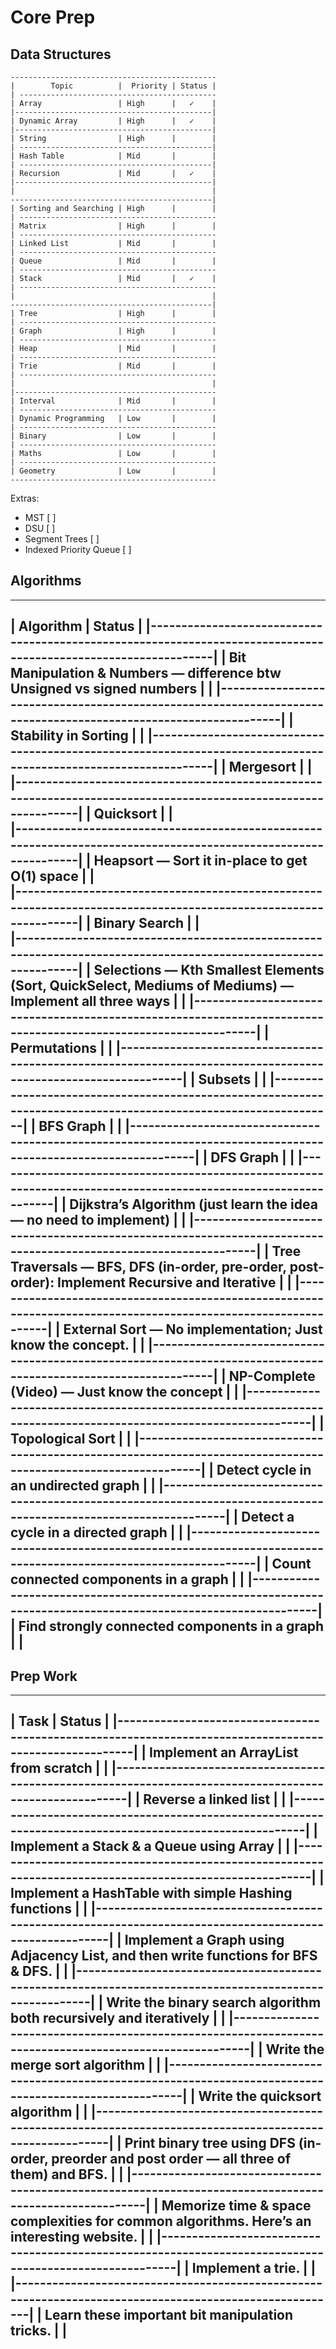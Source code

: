 # Core Prep 

## Data Structures

    ----------------------------------------------
    |        Topic          |  Priority | Status |
    | --------------------------------------------
    | Array                 | High      |   ✓    | 
    |--------------------------------------------|
    | Dynamic Array         | High      |   ✓    | 
    |--------------------------------------------|
    | String                | High      |        | 
    | -------------------------------------------|
    | Hash Table            | Mid       |        | 
    | -------------------------------------------|
    | Recursion             | Mid       |   ✓    |  
    |--------------------------------------------|
    |                                            |
    ---------------------------------------------|
    | Sorting and Searching | High      |        |  
    | --------------------------------------------
    | Matrix                | High      |        | 
    | --------------------------------------------
    | Linked List           | Mid       |        | 
    | --------------------------------------------
    | Queue                 | Mid       |        | 
    | --------------------------------------------
    | Stack                 | Mid       |   ✓    | 
    | --------------------------------------------
    |                                            |
    ---------------------------------------------|
    | Tree                  | High      |        | 
    | --------------------------------------------
    | Graph                 | High      |        | 
    | --------------------------------------------
    | Heap                  | Mid       |        |   
    | --------------------------------------------
    | Trie                  | Mid       |        | 
    | --------------------------------------------
    |                                            |
    |---------------------------------------------
    | Interval              | Mid       |        | 
    | --------------------------------------------
    | Dynamic Programming   | Low       |        |  
    | --------------------------------------------
    | Binary                | Low       |        | 
    | --------------------------------------------
    | Maths                 | Low       |        |
    | --------------------------------------------
    | Geometry              | Low       |        |
    ----------------------------------------------


Extras: 

  * MST [ ] 
  * DSU [ ]
  * Segment Trees [ ] 
  * Indexed Priority Queue [ ]

## Algorithms

   ------------------------------------------------------------------------------------------------------------------
   |                                   Algorithm                                                           | Status |
   |----------------------------------------------------------------------------------------------------------------|
   | Bit Manipulation & Numbers — difference btw Unsigned vs signed numbers                                |        | 
   |----------------------------------------------------------------------------------------------------------------|
   | Stability in Sorting                                                                                  |        | 
   |----------------------------------------------------------------------------------------------------------------|
   | Mergesort                                                                                             |        |  
   |----------------------------------------------------------------------------------------------------------------| 
   | Quicksort                                                                                             |        |  
   |----------------------------------------------------------------------------------------------------------------|
   | Heapsort — Sort it in-place to get O(1) space                                                         |        |  
   |----------------------------------------------------------------------------------------------------------------|
   | Binary Search                                                                                         |        |  
   |----------------------------------------------------------------------------------------------------------------|
   | Selections — Kth Smallest Elements (Sort, QuickSelect, Mediums of Mediums) — Implement all three ways |        | 
   |----------------------------------------------------------------------------------------------------------------|
   | Permutations                                                                                          |        | 
   |----------------------------------------------------------------------------------------------------------------|
   | Subsets                                                                                               |        | 
   |----------------------------------------------------------------------------------------------------------------|
   | BFS Graph                                                                                             |        | 
   |----------------------------------------------------------------------------------------------------------------|
   | DFS Graph                                                                                             |        | 
   |----------------------------------------------------------------------------------------------------------------|
   | Dijkstra’s Algorithm (just learn the idea — no need to implement)                                     |        | 
   |----------------------------------------------------------------------------------------------------------------|
   | Tree Traversals — BFS, DFS (in-order, pre-order, post-order): Implement Recursive and Iterative       |        | 
   |----------------------------------------------------------------------------------------------------------------|
   | External Sort — No implementation; Just know the concept.                                             |        | 
   |----------------------------------------------------------------------------------------------------------------|
   | NP-Complete (Video) — Just know the concept                                                           |        | 
   |----------------------------------------------------------------------------------------------------------------|
   | Topological Sort                                                                                      |        | 
   |----------------------------------------------------------------------------------------------------------------|
   | Detect cycle in an undirected graph                                                                   |        | 
   |----------------------------------------------------------------------------------------------------------------|
   | Detect a cycle in a directed graph                                                                    |        | 
   |----------------------------------------------------------------------------------------------------------------|
   | Count connected components in a graph                                                                 |        | 
   |----------------------------------------------------------------------------------------------------------------|
   | Find strongly connected components in a graph                                                         |        | 
   ------------------------------------------------------------------------------------------------------------------


## Prep Work

   ---------------------------------------------------------------------------------------------------------- 
   |                                     Task                                                     |  Status |
   |--------------------------------------------------------------------------------------------------------| 
   | Implement an ArrayList from scratch                                                          |         |
   |--------------------------------------------------------------------------------------------------------| 
   | Reverse a linked list                                                                        |         |
   |--------------------------------------------------------------------------------------------------------| 
   | Implement a Stack & a Queue using Array                                                      |         |
   |--------------------------------------------------------------------------------------------------------| 
   | Implement a HashTable with simple Hashing functions                                          |         |
   |--------------------------------------------------------------------------------------------------------| 
   | Implement a Graph using Adjacency List, and then write functions for BFS & DFS.              |         |
   |--------------------------------------------------------------------------------------------------------| 
   | Write the binary search algorithm both recursively and iteratively                           |         |
   |--------------------------------------------------------------------------------------------------------| 
   | Write the merge sort algorithm                                                               |         |
   |--------------------------------------------------------------------------------------------------------| 
   | Write the quicksort algorithm                                                                |         |
   |--------------------------------------------------------------------------------------------------------| 
   | Print binary tree using DFS (in-order, preorder and post order — all three of them) and BFS. |         |
   |--------------------------------------------------------------------------------------------------------| 
   | Memorize time & space complexities for common algorithms. Here’s an interesting website.     |         |
   |--------------------------------------------------------------------------------------------------------| 
   | Implement a trie.                                                                            |         |
   |--------------------------------------------------------------------------------------------------------| 
   | Learn these important bit manipulation tricks.                                               |         |
   ----------------------------------------------------------------------------------------------------------

